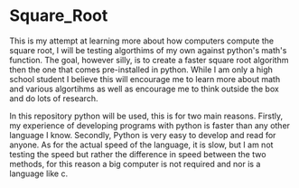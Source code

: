 # Square_Root
This is my attempt at learning more about how computers compute the square root, I will be testing algorthims of my own against python's math's function. The goal, however silly, is to create a faster square root algorithm then the one that comes pre-installed in python. While I am only a high school student I believe this will encourage me to learn more about math and various algortihms as well as encourage me to think outside the box and do lots of research.

In this repository python will be used, this is for two main reasons. Firstly, my experience of developing programs with python is faster than any other language I know. Secondly, Python is very easy to develop and read for anyone. As for the actual speed of the language, it is slow, but I am not testing the speed but rather the difference in speed between the two methods, for this reason a big computer is not required and nor is a language like c.
